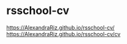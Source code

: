 # rsschool-cv

https://AlexandraRiz.github.io/rsschool-cv/
https://AlexandraRiz.github.io/rsschool-cv/cv
